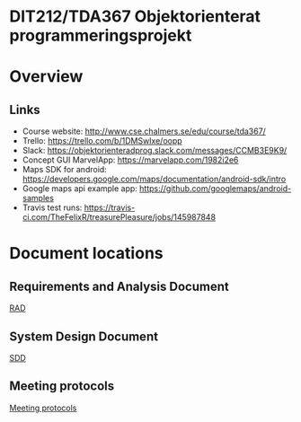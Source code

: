 # DIT212/TDA367 Objektorienterat programmeringsprojekt

# Overview

## Links
- Course website: http://www.cse.chalmers.se/edu/course/tda367/
- Trello: https://trello.com/b/1DMSwIxe/oopp
- Slack: https://objektorienteradprog.slack.com/messages/CCMB3E9K9/
- Concept GUI MarvelApp: https://marvelapp.com/1982i2e6
- Maps SDK for android: https://developers.google.com/maps/documentation/android-sdk/intro
- Google maps api example app: https://github.com/googlemaps/android-samples
- Travis test runs: https://travis-ci.com/TheFelixR/treasurePleasure/jobs/145987848

# Document locations
## Requirements and Analysis Document

[RAD](https://docs.google.com/document/d/1R22-YMYw6wcnvqW69ybtfUwh5KwOOhLTOGASOnpR0GM/edit?usp=sharing)

## System Design Document

[SDD](https://docs.google.com/document/d/1mCN_0YYQ3tyLzMtvu72N_M3L_sUxsyj4U5FqamaCyrM/edit?usp=sharing)

## Meeting protocols

[Meeting protocols](/documents/meetings)
